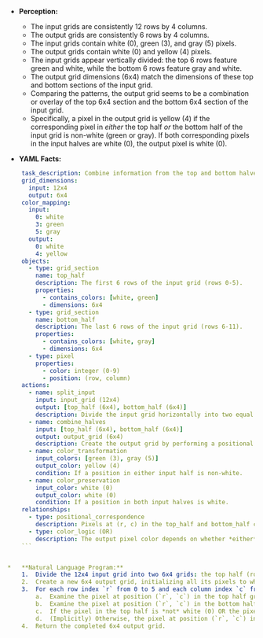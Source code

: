 *   **Perception:**
    *   The input grids are consistently 12 rows by 4 columns.
    *   The output grids are consistently 6 rows by 4 columns.
    *   The input grids contain white (0), green (3), and gray (5) pixels.
    *   The output grids contain white (0) and yellow (4) pixels.
    *   The input grids appear vertically divided: the top 6 rows feature green and white, while the bottom 6 rows feature gray and white.
    *   The output grid dimensions (6x4) match the dimensions of these top and bottom sections of the input grid.
    *   Comparing the patterns, the output grid seems to be a combination or overlay of the top 6x4 section and the bottom 6x4 section of the input grid.
    *   Specifically, a pixel in the output grid is yellow (4) if the corresponding pixel in *either* the top half *or* the bottom half of the input grid is non-white (green or gray). If both corresponding pixels in the input halves are white (0), the output pixel is white (0).

*   **YAML Facts:**
    
```yaml
    task_description: Combine information from the top and bottom halves of the input grid based on pixel color.
    grid_dimensions:
      input: 12x4
      output: 6x4
    color_mapping:
      input:
        0: white
        3: green
        5: gray
      output:
        0: white
        4: yellow
    objects:
      - type: grid_section
        name: top_half
        description: The first 6 rows of the input grid (rows 0-5).
        properties:
          - contains_colors: [white, green]
          - dimensions: 6x4
      - type: grid_section
        name: bottom_half
        description: The last 6 rows of the input grid (rows 6-11).
        properties:
          - contains_colors: [white, gray]
          - dimensions: 6x4
      - type: pixel
        properties:
          - color: integer (0-9)
          - position: (row, column)
    actions:
      - name: split_input
        input: input_grid (12x4)
        output: [top_half (6x4), bottom_half (6x4)]
        description: Divide the input grid horizontally into two equal halves.
      - name: combine_halves
        input: [top_half (6x4), bottom_half (6x4)]
        output: output_grid (6x4)
        description: Create the output grid by performing a positional OR operation based on non-white pixels.
      - name: color_transformation
        input_colors: [green (3), gray (5)]
        output_color: yellow (4)
        condition: If a position in either input half is non-white.
      - name: color_preservation
        input_color: white (0)
        output_color: white (0)
        condition: If a position in both input halves is white.
    relationships:
      - type: positional_correspondence
        description: Pixels at (r, c) in the top_half and bottom_half correspond to the pixel at (r, c) in the output grid, where 0 <= r < 6 and 0 <= c < 4.
      - type: color_logic (OR)
        description: The output pixel color depends on whether *either* corresponding input pixel (from top and bottom halves) is non-white.
    ```


*   **Natural Language Program:**
    1.  Divide the 12x4 input grid into two 6x4 grids: the top half (rows 0-5) and the bottom half (rows 6-11).
    2.  Create a new 6x4 output grid, initializing all its pixels to white (0).
    3.  For each row index `r` from 0 to 5 and each column index `c` from 0 to 3:
        a.  Examine the pixel at position (`r`, `c`) in the top half grid.
        b.  Examine the pixel at position (`r`, `c`) in the bottom half grid.
        c.  If the pixel in the top half is *not* white (0) OR the pixel in the bottom half is *not* white (0), set the pixel at position (`r`, `c`) in the output grid to yellow (4).
        d.  (Implicitly) Otherwise, the pixel at position (`r`, `c`) in the output grid remains white (0).
    4.  Return the completed 6x4 output grid.